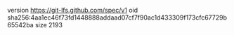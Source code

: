 version https://git-lfs.github.com/spec/v1
oid sha256:4aa1ec46f73fd1448888addaad07cf7f90ac1d433309f173cfc67729b65542ba
size 2193
